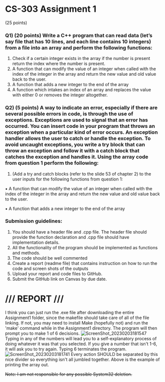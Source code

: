 # CS-303 Assignment 1
(25 points)

### Q1) (20 points) Write a C++ program that can read data (let’s say file that has 10 lines, and each line contains 10 integers) from a file into an array and perform the following functions:
1) Check if a certain integer exists in the array if the number is present return the index where the number is present.
2) A function that can modify the value of an integer when called with the index of the integer in the array and return the new value and old value back to the user.
3) A function that adds a new integer to the end of the array
4) A function which intakes an index of an array and replaces the value with either 0 or removes the integer altogether.

### Q2) (5 points) A way to indicate an error, especially if there are several possible errors in code, is through the use of exceptions. Exceptions are used to signal that an error has occurred. You can insert code in your program that throws an exception when a particular kind of error occurs. An exception handler allows the user to catch or handle the exception. To avoid uncaught exceptions, you write a try block that can throw an exception and follow it with a catch block that catches the exception and handles it. Using the array code from question 1 perform the following:
1) (Add a try and catch blocks (refer to the slide 53 of chapter 2) to the user inputs for the following functions from question 1:

▪ A function that can modify the value of an integer when called with the index of the integer in the array and return the new value and old value back to the user.

▪ A function that adds a new integer to the end of the array

### Submission guidelines:
1) You should have a header file and .cpp file. The header file should provide the function declaration and .cpp file should have implementation details.
2) All the functionality of the program should be implemented as functions and methods.
3) The code should be well commented
4) Create a report (readme file) that contains instruction on how to run the code and screen shots of the outputs
5) Upload your report and code files to GitHub.
6) Submit the GitHub link on Canvas by due date.



# /// REPORT ///
I think you can just run the .exe file after downloading the entire Assignment1 folder, since the makefile should take care of all of the file linking. If not, you may need to install Make (hopefully not) and run the 'make' command while in the Assignment1 directory.
The program will then prompt you to make 1 of 6 decisions.
![ScreenShot_20230203181547](https://user-images.githubusercontent.com/26755333/216733904-f2e1c5b4-4424-47b4-972b-95782e5cf38c.png)
Typing in any of the numbers will lead you to a self-explanatory process of doing whatever it was that you selected. If you give a number that isn't 1-6, it will ask you to try again. Typing 6 terminates the program.
![ScreenShot_20230203181741](https://user-images.githubusercontent.com/26755333/216734070-2c89230f-8bc5-430b-8595-6890aa6b5b82.png)
Every action SHOULD be separated by this nice divider so everything isn't all jumbled together. Above is the example of printing the array out.

~~Note: I am not responsible for any possible System32 deletion.~~